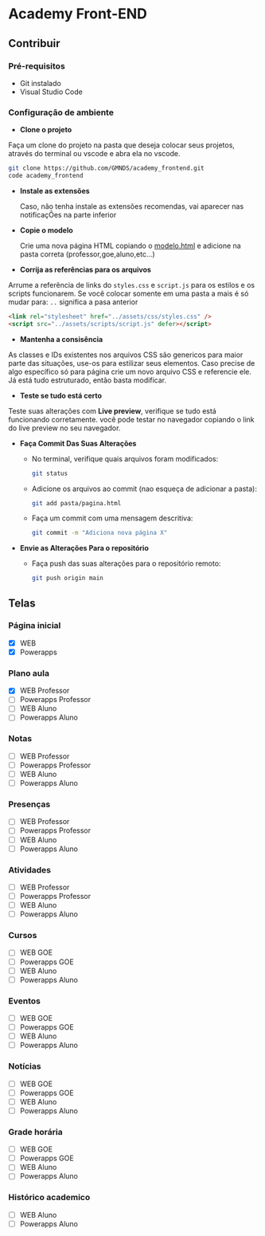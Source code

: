 # Academy Front-END

## Contribuir

### Pré-requisitos

- Git instalado
- Visual Studio Code

### Configuração de ambiente

- **Clone o projeto**

Faça um clone do projeto na pasta que deseja colocar seus projetos, através do terminal ou vscode e abra ela no vscode.

```bash
git clone https://github.com/GMNDS/academy_frontend.git
code academy_frontend
```

- **Instale as extensões**

  Caso, não tenha instale as extensões recomendas, vai aparecer nas notificaçÕes na parte inferior

- **Copie o modelo**

  Crie uma nova página HTML copiando o [modelo.html](modelo.html) e adicione na pasta correta (professor,goe,aluno,etc...)

- **Corrija as referências para os arquivos**

Arrume a referência de links do `styles.css` e `script.js` para os estilos e os scripts funcionarem. Se você colocar somente em uma pasta a mais é só mudar para: `..` significa a pasa anterior

```html
<link rel="stylesheet" href="../assets/css/styles.css" />
<script src="../assets/scripts/script.js" defer></script>
```

- **Mantenha a consisência**

As classes e IDs existentes nos arquivos CSS são genericos para maior parte das situações, use-os para estilizar seus elementos. Caso precise de algo específico só para página crie um novo arquivo CSS e referencie ele. Já está tudo estruturado, então basta modificar.

- **Teste se tudo está certo**

Teste suas alterações com **Live preview**, verifique se tudo está funcionando corretamente. você pode testar no navegador copiando o link do live preview no seu navegador.

- **Faça Commit Das Suas Alterações**

  - No terminal, verifique quais arquivos foram modificados:
    ```bash
    git status
    ```
  - Adicione os arquivos ao commit (nao esqueça de adicionar a pasta):

    ```bash
    git add pasta/pagina.html
    ```

  - Faça um commit com uma mensagem descritiva:
    ```bash
    git commit -m "Adiciona nova página X"
    ```

- **Envie as Alterações Para o repositório**

  - Faça push das suas alterações para o repositório remoto:
    ```bash
    git push origin main
    ```

## Telas

### Página inicial

- [x] WEB
- [x] Powerapps

### Plano aula

- [x] WEB Professor
- [ ] Powerapps Professor
- [ ] WEB Aluno
- [ ] Powerapps Aluno

### Notas

- [ ] WEB Professor
- [ ] Powerapps Professor
- [ ] WEB Aluno
- [ ] Powerapps Aluno

### Presenças

- [ ] WEB Professor
- [ ] Powerapps Professor
- [ ] WEB Aluno
- [ ] Powerapps Aluno

### Atividades

- [ ] WEB Professor
- [ ] Powerapps Professor
- [ ] WEB Aluno
- [ ] Powerapps Aluno

### Cursos

- [ ] WEB GOE
- [ ] Powerapps GOE
- [ ] WEB Aluno
- [ ] Powerapps Aluno

### Eventos

- [ ] WEB GOE
- [ ] Powerapps GOE
- [ ] WEB Aluno
- [ ] Powerapps Aluno

### Notícias

- [ ] WEB GOE
- [ ] Powerapps GOE
- [ ] WEB Aluno
- [ ] Powerapps Aluno

### Grade horária

- [ ] WEB GOE
- [ ] Powerapps GOE
- [ ] WEB Aluno
- [ ] Powerapps Aluno

### Histórico academico

- [ ] WEB Aluno
- [ ] Powerapps Aluno
